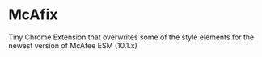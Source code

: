 # McAfix
Tiny Chrome Extension that overwrites some of the style elements for the newest version of McAfee ESM (10.1.x)

